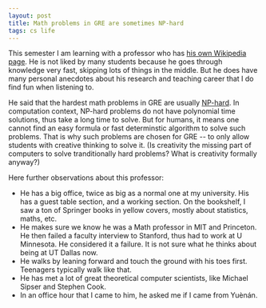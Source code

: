 ```yaml
---
layout: post
title: Math problems in GRE are sometimes NP-hard
tags: cs life
---
```


This semester I am learning with a professor who has [his own Wikipedia page](https://en.wikipedia.org/wiki/Ding-Zhu_Du). He is not liked by many students because he goes through knowledge very fast, skipping lots of things in the middle. But he does have many personal anecdotes about his research and teaching career that I do find fun when listening to.

He said that the hardest math problems in GRE are usually [NP-hard](https://en.wikipedia.org/wiki/NP-hardness). In computation context, NP-hard problems do not have polynomial time solutions, thus take a long time to solve. But for humans, it means one cannot find an easy formula or fast determinstic algorithm to solve such problems. That is why such problems are chosen for GRE -- to only allow students with creative thinking to solve it. (Is creativity the missing part of computers to solve tranditionally hard problems? What is creativity formally anyway?)

Here further observations about this professor:
- He has a big office, twice as big as a normal one at my university. His has a guest table section, and a working section. On the bookshelf, I saw a ton of Springer books in yellow covers, mostly about statistics, maths, etc.
- He makes sure we know he was a Math professor in MIT and Princeton. He then failed a faculty interview to Stanford, thus had to work at U Minnesota. He considered it a failure. It is not sure what he thinks about being at UT Dallas now.
- He walks by leaning forward and touch the ground with his toes first. Teenagers typically walk like that.
- He has met a lot of great theoretical computer scientists, like Michael Sipser and Stephen Cook.
- In an office hour that I came to him, he asked me if I came from Yuènán.